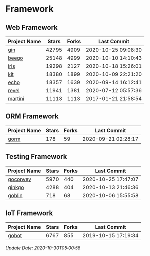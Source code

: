 # Framework

## Web Framework
| Project Name | Stars | Forks | Last Commit |
| ------------ | ----- | ----- | ----------- |
| [gin](https://github.com/gin-gonic/gin) | 42795 | 4909 | 2020-10-25 09:08:30 |
| [beego](https://github.com/astaxie/beego) | 25148 | 4999 | 2020-10-10 14:10:43 |
| [iris](https://github.com/kataras/iris) | 19298 | 2127 | 2020-10-18 15:26:01 |
| [kit](https://github.com/go-kit/kit) | 18380 | 1899 | 2020-10-09 22:21:20 |
| [echo](https://github.com/labstack/echo) | 18357 | 1639 | 2020-09-14 16:12:41 |
| [revel](https://github.com/revel/revel) | 11941 | 1381 | 2020-07-12 05:57:36 |
| [martini](https://github.com/go-martini/martini) | 11113 | 1113 | 2017-01-21 21:58:54 |

## ORM Framework
| Project Name | Stars | Forks | Last Commit |
| ------------ | ----- | ----- | ----------- |
| [gorm](https://github.com/jinzhu/gorm) | 178 | 59 | 2020-09-21 02:28:17 |

## Testing Framework
| Project Name | Stars | Forks | Last Commit |
| ------------ | ----- | ----- | ----------- |
| [goconvey](https://github.com/smartystreets/goconvey) | 5970 | 440 | 2020-10-25 17:47:07 |
| [ginkgo](https://github.com/onsi/ginkgo) | 4288 | 404 | 2020-10-13 21:46:36 |
| [goblin](https://github.com/franela/goblin) | 718 | 68 | 2020-10-06 15:55:58 |

## IoT Framework
| Project Name | Stars | Forks | Last Commit |
| ------------ | ----- | ----- | ----------- |
| [gobot](https://github.com/hybridgroup/gobot) | 6767 | 855 | 2019-10-15 17:19:34 |

*Update Date: 2020-10-30T05:00:58*